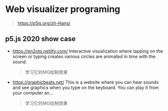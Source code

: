 # Web visualizer programing
> https://p5js.org/zh-Hans/

## p5.js 2020 show case

- https://en2oto.netlify.com/
  Interactive visualization where tapping on the screen or typing creates various circles are animated in time with the
  sound.
  > 学习它的MG绘制效果
- https://graphicbeats.net/
  This is a website where you can hear sounds and see graphics when you type on the keyboard. You can play it from your
  computer an...
  > 学习它的MG绘制效果
